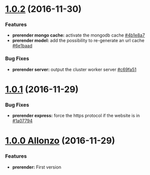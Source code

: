 <a name="1.0.2"></a>
# [1.0.2](https://github.com/CodeCorico/allons-y-prerender/compare/1.0.1...1.0.2) (2016-11-30)

### Features
* **prerender mongo cache:** activate the mongodb cache [#4b1e8a7](https://github.com/CodeCorico/allons-y-prerender/commit/4b1e8a7)
* **prerender model:** add the possibility to re-generate an url cache [#6e1baad](https://github.com/CodeCorico/allons-y-prerender/commit/6e1baad)

### Bug Fixes
* **prerender server:** output the cluster worker server [#c69fa51](https://github.com/CodeCorico/allons-y-prerender/commit/c69fa51)

<a name="1.0.1"></a>
# [1.0.1](https://github.com/CodeCorico/allons-y-prerender/compare/1.0.0...1.0.1) (2016-11-29)

### Bug Fixes
* **prerender express:** force the https protocol if the website is in [#1a07794](https://github.com/CodeCorico/allons-y-prerender/commit/1a07794)

<a name="1.0.0"></a>
# [1.0.0 Allonzo](https://github.com/CodeCorico/allons-y-prerender/releases/tag/1.0.0) (2016-11-29)

### Features
* **prerender:** First version
